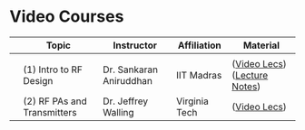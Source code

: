 # Video Courses
| | Topic | Instructor | Affiliation | Material |
|---:|---|---|---|---|
|    |   |   |   |   |
| |(1) Intro to RF Design      | Dr. Sankaran Aniruddhan | IIT Madras     |([Video Lecs](https://www.youtube.com/playlist?list=PLD60B441FD4FBF559)) ([Lecture Notes](https://drive.google.com/drive/folders/1zTEIbtgsYTD3lbZXDgNuYcSFXnhB2IOo?usp=share_link))|
| |(2) RF PAs and Transmitters | Dr. Jeffrey Walling     | Virginia Tech  |([Video Lecs](https://www.youtube.com/playlist?list=PLP4ZmM6GPueP5KDx3zkRGWmEfbgnG2O35))|
